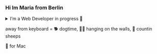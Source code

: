 ### Hi Im Maria from Berlin

<details>
<summary> I’m a Web Developer in progress 🤖 </summary>

@coding-bootcamps-eu. 

</details>

away from keyboard = 🐕 dogtime, 🧗‍♀️ hanging on the walls, 🐑 countin sheeps

💜 for Mac
